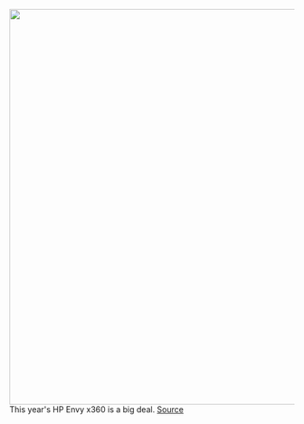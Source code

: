 <img src='https://cdn.vox-cdn.com/thumbor/dEyiNvmiMboCRl--YdrKAJfhsr4=/0x0:2040x1360/1200x800/filters:focal(857x517:1183x843)/cdn.vox-cdn.com/uploads/chorus_image/image/67041415/mchin_200705_4086_0007.0.0.jpg' width='700px' /><br/>
This year's HP Envy x360 is a big deal.
<a href='https://www.theverge.com/21319378/hp-envy-x360-2020-amd-review-price-specs-features'> Source <a/>
